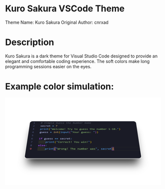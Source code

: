 # Kuro Sakura VSCode Theme

Theme Name: Kuro Sakura
Original Author: cnrxad

# Description

Kuro Sakura is a dark theme for Visual Studio Code designed to provide an elegant and comfortable coding experience. The soft colors make long programming sessions easier on the eyes.


# Example color simulation:

<img src="assets/966_1x_shots_so.png" alt="Kuro Sakura: Previsualization" width="max"/>